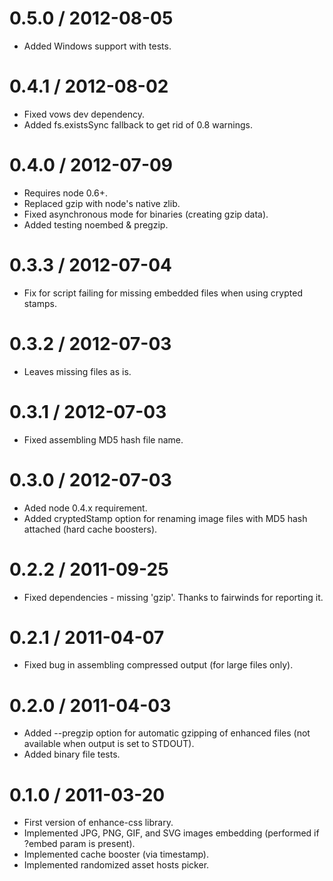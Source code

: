 0.5.0 / 2012-08-05
==================

 * Added Windows support with tests.

0.4.1 / 2012-08-02
==================

 * Fixed vows dev dependency.
 * Added fs.existsSync fallback to get rid of 0.8 warnings.

0.4.0 / 2012-07-09
==================

  * Requires node 0.6+.
  * Replaced gzip with node's native zlib.
  * Fixed asynchronous mode for binaries (creating gzip data).
  * Added testing noembed & pregzip.

0.3.3 / 2012-07-04
==================

  * Fix for script failing for missing embedded files when using crypted stamps.

0.3.2 / 2012-07-03
==================

  * Leaves missing files as is.

0.3.1 / 2012-07-03
==================

  * Fixed assembling MD5 hash file name.

0.3.0 / 2012-07-03
==================

  * Aded node 0.4.x requirement.
  * Added cryptedStamp option for renaming image files with MD5 hash attached (hard cache boosters).

0.2.2 / 2011-09-25
==================

  * Fixed dependencies - missing 'gzip'. Thanks to fairwinds for reporting it.

0.2.1 / 2011-04-07
==================

  * Fixed bug in assembling compressed output (for large files only).

0.2.0 / 2011-04-03
==================

  * Added --pregzip option for automatic gzipping of enhanced files (not available when output is set to STDOUT).
  * Added binary file tests.

0.1.0 / 2011-03-20
==================

  * First version of enhance-css library.
  * Implemented JPG, PNG, GIF, and SVG images embedding (performed if ?embed param is present).
  * Implemented cache booster (via timestamp).
  * Implemented randomized asset hosts picker.
